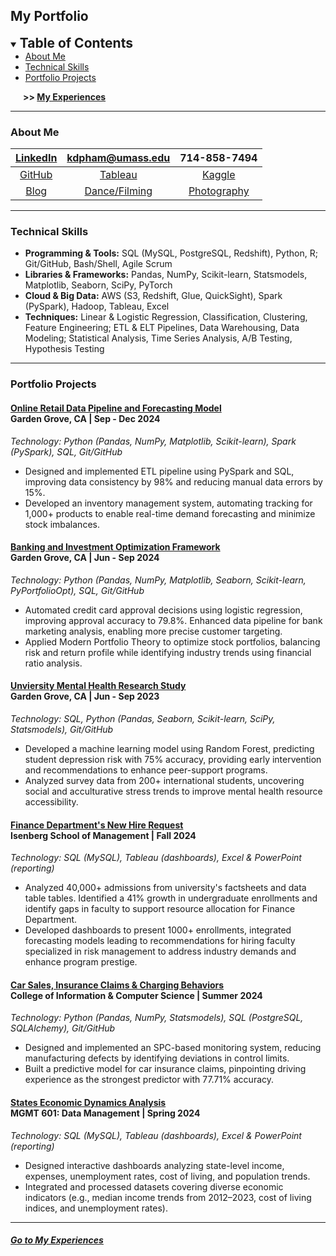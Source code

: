 ## My Portfolio

<details open>
  <summary><span style="font-size: 1.5em; font-weight: bold">Table of Contents</span></summary>
  <ul style="margin: 0;">
    <li><a href="#about-me">About Me</a></li>
    <li><a href="#technical-skills">Technical Skills</a></li>
    <li><a href="#portfolio-projects">Portfolio Projects</a></li>
  </ul>
  <p style="font-weight: bold; margin-left: 20px;"> >> <a href="./my-experiences"> My Experiences</a></p>
</details>

* * *

### About Me

| [LinkedIn][linkedin] |    kdpham@umass.edu    |     714-858-7494    |
|:--------------------:|:----------------------:|:-------------------:|
|  [GitHub][gh-repos]  |   [Tableau][tableau]   |   [Kaggle][kaggle]  |
|     [Blog][blog]     | [Dance/Filming][dance] | [Photography][vsco] |

[linkedin]: https://www.linkedin.com/in/kdpham1002/
[gh-repos]: https://github.com/khoapham1002?tab=repositories
[tableau]: https://public.tableau.com/app/profile/kdpham.umass/vizzes
[kaggle]: https://www.kaggle.com/teenee3051
[vsco]: https://vsco.co/teenee3051/gallery
[dance]: https://www.instagram.com/teenee_archives/reels/
[blog]: https://isenbergmarketing.wordpress.com/2023/06/12/netflix-and-learn/?fbclid=IwZXh0bgNhZW0CMTEAAR1hEqlSY2sZx2p6ysM-EFkoQkFC4r9FBFxAKLc-z-wHuv3fW_YzuziMpSc_aem_v81C0HMR5vpAzpT02UQxqA

<!-- [Resume][resume]  -->
<!-- [resume]: https://drive.google.com/file/d/1XK4EnbtcbcLng_BA5krfmxzvNpKASurw/view?usp=sharing -->
<!-- [old resume]: https://drive.google.com/file/d/1Djv6lo-Yw6XH4yhkJHX_XsKUxx8IvYkB/view?usp=share_link -->

<!-- - 🎓 I'm a Master's student majoring in Business Analytics and Data Science.
- 📊 I'm passionate about using data to uncover insights and support strategic decision-making.
- 📈 My experience in finance and healthcare has enabled me to strengthen my data analysis and research skills.
- 🧑‍💻 Proficient in Python, SQL, R, and Tableau, and currently advancing my skills in Data Engineering and Cloud technologies. -->

* * *

### Technical Skills

- **Programming & Tools:** SQL (MySQL, PostgreSQL, Redshift), Python, R; Git/GitHub, Bash/Shell, Agile Scrum
- **Libraries & Frameworks:** Pandas, NumPy, Scikit-learn, Statsmodels, Matplotlib, Seaborn, SciPy, PyTorch
- **Cloud & Big Data:** AWS (S3, Redshift, Glue, QuickSight), Spark (PySpark), Hadoop, Tableau, Excel
- **Techniques:** Linear & Logistic Regression, Classification, Clustering, Feature Engineering; ETL & ELT Pipelines, Data Warehousing, Data Modeling; Statistical Analysis, Time Series Analysis, A/B Testing, Hypothesis Testing


<!-- - **Programming:** Python (Pandas, NumPy, Scikit-learn), SQL (MySQL, PostgreSQL, Redshift), R, Java
- **Data Tools:** AWS (Redshift, S3, Glue, QuickSight), Spark (PySpark), Hadoop, Apache Airflow, Tableau, Excel
- **Techniques:** Regression, Classification, A/B Testing, Hypothesis Testing, Clustering, Time Series Analysis, PCA
- **Libraries:** Matplotlib, Seaborn, Statsmodels, SciPy, PyTorch 
- **Other:** Git/GitHub, Bash/Shell, Agile Scrum -->

<!-- - **Tools:** Python (Pandas, NumPy, Seaborn) , SQL (MySQL, PostgreSQL, AWS Redshift), R (dplyr, tidyr, ggplot2), Tableau, Excel
- **Libraries:** Scikit-learn, SciPy, Statsmodels, Plotly, TensorFlow, PyTorch, PySpark, BeautifulSoup, Requests, Scrapy, os, sys
- **Techniques:** Regression, Classification (Decision Trees, Random Forests), Clustering (K-Means), PCA, A/B Testing
- **Other:** AWS (RDS, S3, EC2, Lambda, IAM), Azure, Hadoop, Spark, Airflow, Docker, Agile Scrum, Bash/Shell, Git/GitHub -->

* * *

### Portfolio Projects

#### **[Online Retail Data Pipeline and Forecasting Model](https://github.com/khoapham1002/Online-Retail_Data-Pipeline_Forecasting-Model)** <br> Garden Grove, CA \| Sep - Dec 2024
*Technology: Python (Pandas, NumPy, Matplotlib, Scikit-learn), Spark (PySpark), SQL, Git/GitHub*

- Designed and implemented ETL pipeline using PySpark and SQL, improving data consistency by 98% and reducing manual data errors by 15%.
- Developed an inventory management system, automating tracking for 1,000+ products to enable real-time demand forecasting and minimize stock imbalances.

<!-- - Designed scalable ETL workflows and machine learning models for retail sales analysis, achieving 98% data consistency and forecasting product demand with 9.41 MAE, supporting strategic inventory planning.
- Developed an inventory management system and retail data pipelines, automating tracking for 1,000+ products and improving data accuracy by 15%, enabling precise demand forecasting and operational efficiency. -->

#### **[Banking and Investment Optimization Framework](https://github.com/khoapham1002/Banking-Investment-Optimization-Framework)** <br> Garden Grove, CA \| Jun - Sep 2024
*Technology: Python (Pandas, NumPy, Matplotlib, Seaborn, Scikit-learn, PyPortfolioOpt), SQL, Git/GitHub*

- Automated credit card approval decisions using logistic regression, improving approval accuracy to 79.8%. Enhanced data pipeline for bank marketing analysis, enabling more precise customer targeting.
- Applied Modern Portfolio Theory to optimize stock portfolios, balancing risk and return profile while identifying industry trends using financial ratio analysis.

<!-- - Automated credit card approvals process with logistic regression model of 79.8% accuracy. Streamlined bank marketing data pipelines, ensuring data quality for future analysis and database integration. 
- Analyzed financial ratios to provide insights on company risk management, identifying industry trends. Using Modern Portfolio Theory to optimize FAANG stock portfolio allocations, achieving a balanced risk-reward profile. -->

#### **[Unviersity Mental Health Research Study](https://github.com/khoapham1002/University-Mental-Health-Research-Study)** <br> Garden Grove, CA \| Jun - Sep 2023
*Technology: SQL, Python (Pandas, Seaborn, Scikit-learn, SciPy, Statsmodels), Git/GitHub*

- Developed a machine learning model using Random Forest, predicting student depression risk with 75% accuracy, providing early intervention and recommendations to enhance peer-support programs.
- Analyzed survey data from 200+ international students, uncovering social and acculturative stress trends to improve mental health resource accessibility.

<!-- - Leveraged Random Forest to predict depression scores (MSE = 17.59) and classify high-risk students (75% accuracy), providing early intervention strategies and recommendations for peer-support programs.
- Conducted statistical analysis on 200+ international students, revealing that higher social connectedness (r = -0.54, p < 0.01) strongly reduces depression, while higher acculturative stress (r = 0.41, p < 0.01) moderately increases it. -->



#### **[Finance Department's New Hire Request](https://github.com/khoapham1002/Finance-Dept-New-Hire-Request)** <br> Isenberg School of Management \| Fall 2024
*Technology: SQL (MySQL), Tableau (dashboards), Excel & PowerPoint (reporting)*

- Analyzed 40,000+ admissions from university's factsheets and data table tables. Identified a 41% growth in undergraduate enrollments and identify gaps in faculty to support resource allocation for Finance Department.
- Developed dashboards to present 1000+ enrollments, integrated forecasting models leading to recommendations for hiring faculty specialized in risk management to address industry demands and enhance program prestige.

#### **[Car Sales, Insurance Claims & Charging Behaviors](https://github.com/khoapham1002/Car-Sales_Insurance-Claims_Behaviors)** <br> College of Information & Computer Science \| Summer 2024
*Technology: Python (Pandas, NumPy, Statsmodels), SQL (PostgreSQL, SQLAlchemy), Git/GitHub*

- Designed and implemented an SPC-based monitoring system, reducing manufacturing defects by identifying deviations in control limits.
- Built a predictive model for car insurance claims, pinpointing driving experience as the strongest predictor with 77.71% accuracy.

#### **[States Economic Dynamics Analysis](https://github.com/khoapham1002/State-Economic-Dynamics-Analysis)** <br> MGMT 601: Data Management \| Spring 2024
*Technology: SQL (MySQL), Tableau (dashboards), Excel & PowerPoint (reporting)*

- Designed interactive dashboards analyzing state-level income, expenses, unemployment rates, cost of living, and population trends.
- Integrated and processed datasets covering diverse economic indicators (e.g., median income trends from 2012–2023, cost of living indices, and unemployment rates).

* * *

##### [Go to My Experiences](./my-experiences)

<!-- * * * -->
